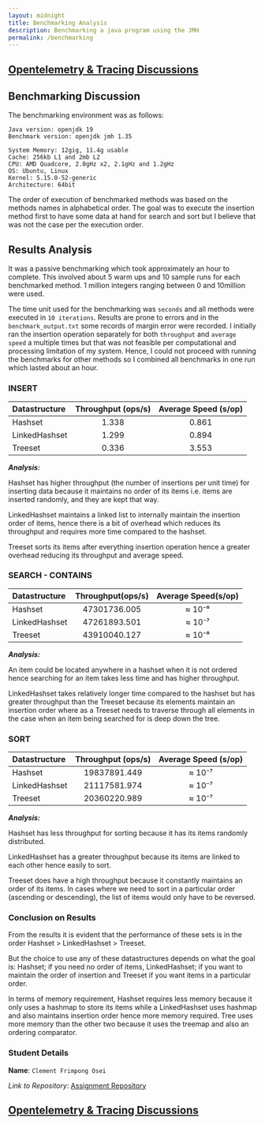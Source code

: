 ```yaml
---
layout: midnight
title: Benchmarking Analysis
description: Benchmarking a java program using the JMH
permalink: /benchmarking
---
```

## [Opentelemetry & Tracing Discussions](https://frimps-astro.github.io/opentelemetry)

## Benchmarking Discussion
The benchmarking environment was as follows:
```
Java version: openjdk 19
Benchmark version: openjdk jmh 1.35

System Memory: 12gig, 11.4g usable
Cache: 256kb L1 and 2mb L2
CPU: AMD Quadcore, 2.0gHz x2, 2.1gHz and 1.2gHz
OS: Ubuntu, Linux
Kernel: 5.15.0-52-generic
Architecture: 64bit
```

The order of execution of benchmarked methods was based on the methods names in alphabetical order. The goal was to execute the insertion method first to have some data at hand for search and sort but I believe that was not the case per the execution order.

## Results Analysis
It was a passive benchmarking which took approximately an hour to complete. This involved about 5 warm ups and 10 sample runs for each benchmarked method. 1 million integers ranging between 0 and 10million were used.

The time unit used for the benchmarking was `seconds` and all methods were executed in `10 iterations`. Results are prone to errors and in the `benchmark_output.txt` some records of margin error were recorded. I initially ran the insertion operation separately for both `throughput` and `average speed` a multiple times but that was not feasible per computational and processing limitation of my system. Hence, I could not proceed with running the benchmarks for other methods so I combined all benchmarks in one run which lasted about an hour.
 
### **INSERT**

| **Datastructure**        | **Throughput** (ops/s)          | **Average Speed** (s/op) |
| :------------- |:-------------:| :-----:|
| Hashset     | 1.338 | 0.861 |
| LinkedHashset      | 1.299      |   0.894 |
| Treeset | 0.336      |    3.553 |

***Analysis:*** 

Hashset has higher throughput (the number of insertions per unit time) for inserting data because it maintains no order of its items i.e. items are inserted randomly, and they are kept that way. 

LinkedHashset maintains a linked list to internally maintain the insertion order of items, hence there is a bit of overhead which reduces its throughput and requires more time compared to the hashset.

Treeset sorts its items after everything insertion operation hence a greater overhead reducing its throughput and average speed.

### **SEARCH - CONTAINS**

| **Datastructure**        | **Throughput**(ops/s)           | **Average Speed**(s/op)  |
| :------------- |:-------------:| :-----:|
| Hashset     | 47301736.005 | ≈ 10⁻⁸ |
| LinkedHashset      | 47261893.501      |   ≈ 10⁻⁷ |
| Treeset | 43910040.127      |    ≈ 10⁻⁸ |

***Analysis:***

An item could be located anywhere in a hashset when it is not ordered hence searching for an item takes less time and has higher throughput.

LinkedHashset takes relatively longer time compared to the hashset but has greater throughput than the Treeset because its elements maintain an insertion order where as a Treeset needs to traverse through all elements in the case when an item being searched for is deep down the tree.

### **SORT**

| **Datastructure**        | **Throughput** (ops/s)          | **Average Speed** (s/op)  |
| :------------- |:-------------:| :-----:|
| Hashset     | 19837891.449 | ≈ 10⁻⁷ |
| LinkedHashset      | 21117581.974      |   ≈ 10⁻⁷ |
| Treeset | 20360220.989      |    ≈ 10⁻⁷ |


***Analysis:***

Hashset has less throughput for sorting because it has its items randomly distributed. 

LinkedHashset has a greater throughput because its items are linked to each other hence easily to sort.

Treeset does have a high throughput because it constantly maintains an order of its items. In cases where we need to sort in a particular order (ascending or descending), the list of items would only have to be reversed.

### Conclusion on Results
From the results it is evident that the performance of these sets is in the order Hashset > LinkedHashset > Treeset.

But the choice to use any of these datastructures depends on what the goal is: Hashset; if you need no order of items, LinkedHashset; if you want to maintain the order of insertion and Treeset if you want items in a particular order.

In terms of memory requirement, Hashset requires less memory because it only uses a hashmap to store its items while a LinkedHashset uses hashmap and also maintains insertion order hence more memory required. Tree uses more memory than the other two because it uses the treemap and also an ordering comparator.

### Student Details
**Name**: `Clement Frimpong Osei`

*Link to Repository*: [Assignment Repository](https://github.com/frimps-astro/frimps-astro.github.io/tree/benchmark)

## [Opentelemetry & Tracing Discussions](https://frimps-astro.github.io/opentelemetry)

